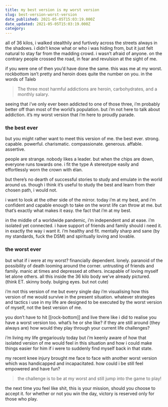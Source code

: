 ```yaml
---
title: my best version is my worst version
slug: best-version-worst-version
date_published: 2021-05-05T15:03:19.000Z
date_updated: 2021-05-05T15:03:19.000Z
category: 
---
```

all of 36 kilos, i walked stealthily and furtively across the streets always in the shadows. i didn’t know what or who i was hiding from, but it just felt natural to stay far from the madding crowd. i wasn’t afraid of anyone. on the contrary people crossed the road, in fear and revulsion at the sight of me.

if you were one of then you’d have done the same. this was me at my worst. rockbottom isn’t pretty and heroin does quite the number on you. in the words of Taleb

> The three most harmful addictions are heroin, carbohydrates, and a monthly salary.

seeing that i’ve only ever been addicted to one of those three, i’m probably better off than most of the world’s population. but i’m not here to talk about addiction. it’s my worst version that i’m here to proudly parade.

### the best ever
but you might rather want to meet this version of me. the best ever. strong. capable. powerful. charismatic. compassionate. generous. affable. assertive.

people are strange. nobody likes a leader. but when the chips are down, everyone runs towards one. i fit the type A stereotype easily and effortlessly worn the crown with élan.

but there’s no dearth of successful stories to study and emulate in the world around us. though i think it’s useful to study the best and learn from their chosen path, i would not.

i want to look at the other side of the mirror. today i’m at my best, and i’m confident and capable enough to take on the worst life can throw at me. but that’s exactly what makes it easy. the fact that i’m at my best.

in the middle of a worldwide pandemic, i’m independent and at ease. i’m isolated yet connected. i have support of friends and family should i need it. in exactly the way i want it. i’m healthy and fit. mentally sharp and sane (by my standards, fuck the DSM) and spiritually loving and lovable.

### the worst ever
but what if i were at my worst? financially dependent. lonely. paranoid of the possibility of death looming around the corner. untrusting of friends and family. manic at times and depressed at others. incapable of loving myself let alone others. all this inside the 36 kilo body we’ve already pictured. (think ET. skinny body. bulging eyes. but not cute)

i’m not this version of me but every single day i’m visualising how this version of me would survive in the present situation. whatever strategies and tactics i use in my life are designed to be executed by the worst version of myself, not the best version of me.

you don’t have to hit [[rock-bottom]] and live there like i did to realise you have a worst version too. what’s he or she like? if they are still around (they always are) how would they play through your current life challenges?

i’m living my life gregariously today but i’m keenly aware of how that isolated version of me would feel in this situation and how i could make things easier for him if i were to suddenly find myself back in that state.

my recent knee injury brought me face to face with another worst version which was handicapped and incapacitated. how could i be still feel empowered and have fun? 

> the challenge is to be at my worst and still jump into the game to play!

the next time you feel like shit, this is your mission, should you choose to accept it. for whether or not you win the day, victory is reserved only for those who play.

